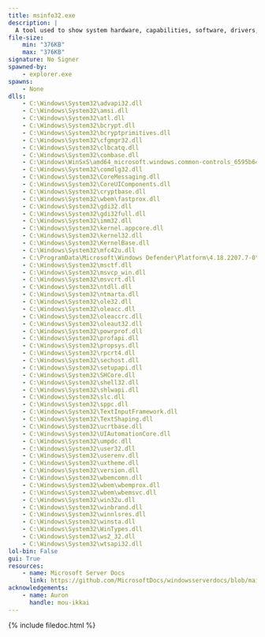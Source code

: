```yaml
---
title: msinfo32.exe
description: |
  A tool used to show system hardware, capabilities, software, drivers, and other information. This data is often used for diagnostic purposes.
file-size:
    min: "376KB"
    max: "376KB"
signature: No Signer
spawned-by:
    - explorer.exe
spawns:
    - None
dlls:
    - C:\Windows\System32\advapi32.dll
    - C:\Windows\System32\amsi.dll
    - C:\Windows\System32\atl.dll
    - C:\Windows\System32\bcrypt.dll
    - C:\Windows\System32\bcryptprimitives.dll
    - C:\Windows\System32\cfgmgr32.dll
    - C:\Windows\System32\clbcatq.dll
    - C:\Windows\System32\combase.dll
    - C:\Windows\WinSxS\amd64_microsoft.windows.common-controls_6595b64144ccf1df_6.0.19041.1110_none_60b5254171f9507e\comctl32.dll
    - C:\Windows\System32\comdlg32.dll
    - C:\Windows\System32\CoreMessaging.dll
    - C:\Windows\System32\CoreUIComponents.dll
    - C:\Windows\System32\cryptbase.dll
    - C:\Windows\System32\wbem\fastprox.dll
    - C:\Windows\System32\gdi32.dll
    - C:\Windows\System32\gdi32full.dll
    - C:\Windows\System32\imm32.dll
    - C:\Windows\System32\kernel.appcore.dll
    - C:\Windows\System32\kernel32.dll
    - C:\Windows\System32\KernelBase.dll
    - C:\Windows\System32\mfc42u.dll
    - C:\ProgramData\Microsoft\Windows Defender\Platform\4.18.2207.7-0\MpOAV.dll
    - C:\Windows\System32\msctf.dll
    - C:\Windows\System32\msvcp_win.dll
    - C:\Windows\System32\msvcrt.dll
    - C:\Windows\System32\ntdll.dll
    - C:\Windows\System32\ntmarta.dll
    - C:\Windows\System32\ole32.dll
    - C:\Windows\System32\oleacc.dll
    - C:\Windows\System32\oleaccrc.dll
    - C:\Windows\System32\oleaut32.dll
    - C:\Windows\System32\powrprof.dll
    - C:\Windows\System32\profapi.dll
    - C:\Windows\System32\propsys.dll
    - C:\Windows\System32\rpcrt4.dll
    - C:\Windows\System32\sechost.dll
    - C:\Windows\System32\setupapi.dll
    - C:\Windows\System32\SHCore.dll
    - C:\Windows\System32\shell32.dll
    - C:\Windows\System32\shlwapi.dll
    - C:\Windows\System32\slc.dll
    - C:\Windows\System32\sppc.dll
    - C:\Windows\System32\TextInputFramework.dll
    - C:\Windows\System32\TextShaping.dll
    - C:\Windows\System32\ucrtbase.dll
    - C:\Windows\System32\UIAutomationCore.dll
    - C:\Windows\System32\umpdc.dll
    - C:\Windows\System32\user32.dll
    - C:\Windows\System32\userenv.dll
    - C:\Windows\System32\uxtheme.dll
    - C:\Windows\System32\version.dll
    - C:\Windows\System32\wbemcomn.dll
    - C:\Windows\System32\wbem\wbemprox.dll
    - C:\Windows\System32\wbem\wbemsvc.dll
    - C:\Windows\System32\win32u.dll
    - C:\Windows\System32\winbrand.dll
    - C:\Windows\System32\winnlsres.dll
    - C:\Windows\System32\winsta.dll
    - C:\Windows\System32\WinTypes.dll
    - C:\Windows\System32\ws2_32.dll
    - C:\Windows\System32\wtsapi32.dll
lol-bin: False
gui: True
resources:
    - name: Microsoft Server Docs
      link: https://github.com/MicrosoftDocs/windowsserverdocs/blob/main/WindowsServerDocs/administration/windows-commands/msinfo32.md
acknowledgements:
    - name: Auron
      handle: mou-ikkai
---
```


{% include filedoc.html %}
